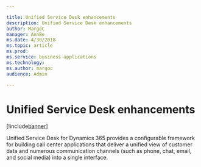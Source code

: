 ```yaml
---

title: Unified Service Desk enhancements
description: Unified Service Desk enhancements
author: MargoC
manager: AnnBe
ms.date: 4/30/2018
ms.topic: article
ms.prod: 
ms.service: business-applications
ms.technology: 
ms.author: margoc
audience: Admin

---
```

#  Unified Service Desk enhancements




[!include[banner](../../../../includes/banner.md)]

Unified Service Desk for Dynamics 365 provides a configurable framework for
building call center applications that deliver a unified view of customer data
and numerous communication channels (such as phone, chat, email, and social
media) into a single interface.
